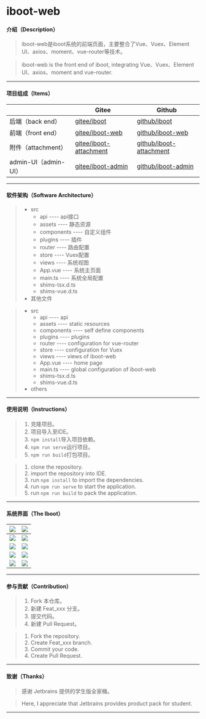 # iboot-web

#### 介绍（Description）
> iboot-web是iboot系统的前端页面，主要整合了Vue、Vuex、Element UI、axios、moment、vue-router等技术。

> iboot-web is the front end of iboot, integrating Vue、Vuex、Element UI、axios、moment and vue-router.

***

#### 项目组成（Items）

|                      | Gitee                                                        | Github                                                       |
| -------------------- | ------------------------------------------------------------ | ------------------------------------------------------------ |
| 后端（back end）     | [gitee/iboot](https://gitee.com/lemonpy/iboot)               | [github/iboot](https://github.com/Zon-g/iboot)               |
| 前端（front end）    | [gitee/iboot-web](https://gitee.com/lemonpy/iboot-web)       | [github/iboot-web](https://github.com/Zon-g/iboot-web)       |
| 附件（attachment）   | [gitee/iboot-attachment](https://gitee.com/lemonpy/iboot-attachment) | [github/iboot-attachment](https://github.com/Zon-g/iboot-attachment) |
| admin-UI（admin-UI） | [gitee/iboot-admin](https://gitee.com/lemonpy/iboot-admin)   | [github/iboot-admin](https://github.com/Zon-g/iboot-admin)   |

***

#### 软件架构（Software Architecture）

> * src
>   * api	----	api接口
>   * assets	----	静态资源
>   * components	----	自定义组件
>   * plugins	----	插件
>   * router	----	路由配置
>   * store	----	Vuex配置
>   * views	----	系统视图
>   * App.vue	----	系统主页面
>   * main.ts	----	系统全局配置
>   * shims-tsx.d.ts
>   * shims-vue.d.ts
> * 其他文件

> * src
>   * api	----	api 
>   * assets	----	static resources
>   * components	----	self define components
>   * plugins	----	plugins
>   * router	----	configuration for vue-router
>   * store	----	configuration for Vuex
>   * views	----	views of iboot-web
>   * App.vue	----	home page
>   * main.ts	----	global configuration of iboot-web
>   * shims-tsx.d.ts
>   * shims-vue.d.ts
> * others

***

#### 使用说明（Instructions）

> 1. 克隆项目。
> 2. 项目导入至IDE。
> 3. `npm install`导入项目依赖。
> 4. `npm run serve`运行项目。
> 5. `npm run build`打包项目。

> 1. clone the repository.
> 2. import the repository into IDE.
> 3. run `npm install` to import the dependencies.
> 4. run `npm run serve` to start the application.
> 5. run `npm run build` to pack the application.

***

#### 系统界面（The Iboot）

| ![](https://gitee.com/lemonpy/iboot/raw/master/pics/001.png) | ![](https://gitee.com/lemonpy/iboot/raw/master/pics/002.png) |
| :----------------------------------------------------------: | :----------------------------------------------------------: |
| ![](https://gitee.com/lemonpy/iboot/raw/master/pics/003.png) | ![](https://gitee.com/lemonpy/iboot/raw/master/pics/004.png) |
| ![](https://gitee.com/lemonpy/iboot/raw/master/pics/005.png) | ![](https://gitee.com/lemonpy/iboot/raw/master/pics/006.png) |
| ![](https://gitee.com/lemonpy/iboot/raw/master/pics/007.png) | ![](https://gitee.com/lemonpy/iboot/raw/master/pics/008.png) |
| ![](https://gitee.com/lemonpy/iboot/raw/master/pics/009.png) | ![](https://gitee.com/lemonpy/iboot/raw/master/pics/010.png) |

***

#### 参与贡献（Contribution）

> 1.  Fork 本仓库。
> 2.  新建 Feat_xxx 分支。
> 3.  提交代码。
> 4.  新建 Pull Request。

> 1.  Fork the repository.
> 2.  Create Feat_xxx branch.
> 3.  Commit your code.
> 4.  Create Pull Request.

***

#### 致谢（Thanks）

> 感谢 Jetbrains 提供的学生版全家桶。

> Here, I appreciate that Jetbrains provides product pack for student.

***